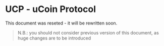 # UCP - uCoin Protocol

This document was reseted - it will be rewritten soon.

> N.B.: you should not consider previous version of this document, as huge changes are to be introduced